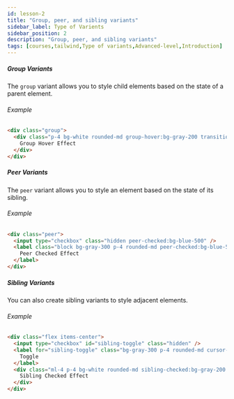 ```yaml
---
id: lesson-2
title: "Group, peer, and sibling variants"
sidebar_label: Type of Varients
sidebar_position: 2
description: "Group, peer, and sibling variants"
tags: [courses,tailwind,Type of variants,Advanced-level,Introduction]
---  
```


 

##### Group Variants
The `group` variant allows you to style child elements based on the state of a parent element.

###### Example
```html
<div class="group">
  <div class="p-4 bg-white rounded-md group-hover:bg-gray-200 transition">
    Group Hover Effect
  </div>
</div>
```

##### Peer Variants
The `peer` variant allows you to style an element based on the state of its sibling.

###### Example
```html
<div class="peer">
  <input type="checkbox" class="hidden peer-checked:bg-blue-500" />
  <label class="block bg-gray-300 p-4 rounded-md peer-checked:bg-blue-500">
    Peer Checked Effect
  </label>
</div>
```

##### Sibling Variants
You can also create sibling variants to style adjacent elements.

###### Example
```html
<div class="flex items-center">
  <input type="checkbox" id="sibling-toggle" class="hidden" />
  <label for="sibling-toggle" class="bg-gray-300 p-4 rounded-md cursor-pointer">
    Toggle
  </label>
  <div class="ml-4 p-4 bg-white rounded-md sibling-checked:bg-gray-200 transition">
    Sibling Checked Effect
  </div>
</div>
```
